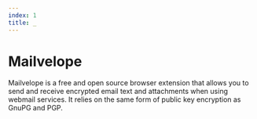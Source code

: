 ```yaml
---
index: 1
title: _
---
```

# Mailvelope


Mailvelope is a free and open source browser extension that allows you to send and receive encrypted email text and attachments when using webmail services. It relies on the same form of public key encryption as GnuPG and PGP.
